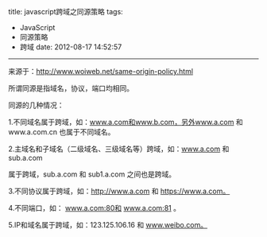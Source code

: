 title: javascript跨域之同源策略
tags:
  - JavaScript
  - 同源策略
  - 跨域
date: 2012-08-17 14:52:57
---

来源于：http://www.woiweb.net/same-origin-policy.html

所谓同源是指域名，协议，端口均相同。

同源的几种情况：

1.不同域名属于跨域，如：www.a.com和www.b.com，另外www.a.com 和www.a.com.cn 也属于不同域名。

2.主域名和子域名（二级域名、三级域名等）跨域，如：www.a.com 和 sub.a.com

属于跨域，sub.a.com 和 sub1.a.com 之间也是跨域。

3.不同协议属于跨域，如：http://www.a.com 和 https://www.a.com。

4.不同端口，如： www.a.com:80和 www.a.com:81 。

5.IP和域名属于跨域，如：123.125.106.16 和 www.weibo.com。